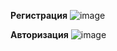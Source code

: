 <b>Регистрация</b>
![image](https://github.com/user-attachments/assets/f4ecaef3-de2c-4c52-8692-031fd46c9268)

<b>Авторизация</b>
![image](https://github.com/user-attachments/assets/e68aa664-afaf-4c9a-8738-c5b898d8a341)

